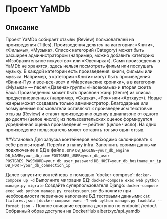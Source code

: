 # Проект YaMDb
## Описание
Проект YaMDb собирает отзывы (Review) пользователей на произведения (Titles). Произведения делятся на категории: «Книги», «Фильмы», «Музыка». Список категорий (Category) может быть расширен администратором (например, можно добавить категорию «Изобразительное искусство» или «Ювелирка»).
Сами произведения в YaMDb не хранятся, здесь нельзя посмотреть фильм или послушать музыку.
В каждой категории есть произведения: книги, фильмы или музыка. Например, в категории «Книги» могут быть произведения «Винни-Пух и все-все-все» и «Марсианские хроники», а в категории «Музыка» — песня «Давеча» группы «Насекомые» и вторая сюита Баха.
Произведению может быть присвоен жанр (Genre) из списка предустановленных (например, «Сказка», «Рок» или «Артхаус»). Новые жанры может создавать только администратор.
Благодарные или возмущённые пользователи оставляют к произведениям текстовые отзывы (Review) и ставят произведению оценку в диапазоне от одного до десяти (целое число); из пользовательских оценок формируется усреднённая оценка произведения — рейтинг (целое число). На одно произведение пользователь может оставить только один отзыв.

##Установка
Для запуска контейнеров необходимо склонировать к себе репозиторий.
Перейти в папку infra.
Заполнить своими данными подключение к БД в файле .env
`DB_ENGINE=your_db_engine`
`DB_NAME=your_db_name`
`POSTGRES_USER=your_db_user`
`POSTGRES_PASSWORD=your_db_user_password`
`DB_HOST=your_db_hostname_or_ip`
`DB_PORT=your_db_connection_ip`

Далее запустите контейнеры с помощью 'docker-compose':
`docker-compose up -d`
Выполните миграции БД:
`docker-compose exec web python manage.py migrate`
Создайте суперпользователя Django:
`docker-compose exec web python manage.py createsuperuser`
Выполните при необходимости первичное наполение БД тестовыми данными:
`cat fixtures.json |docker-compose exec -T web python manage.py loaddata --format json -`
Полное описание сервиса доступно по endpoint /redoc/.
Собранный образ доступен на DockerHub albertxyc/api_yamdb